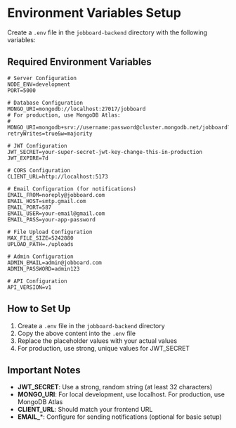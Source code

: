 # Environment Variables Setup

Create a `.env` file in the `jobboard-backend` directory with the following variables:

## Required Environment Variables

```env
# Server Configuration
NODE_ENV=development
PORT=5000

# Database Configuration
MONGO_URI=mongodb://localhost:27017/jobboard
# For production, use MongoDB Atlas:
# MONGO_URI=mongodb+srv://username:password@cluster.mongodb.net/jobboard?retryWrites=true&w=majority

# JWT Configuration
JWT_SECRET=your-super-secret-jwt-key-change-this-in-production
JWT_EXPIRE=7d

# CORS Configuration
CLIENT_URL=http://localhost:5173

# Email Configuration (for notifications)
EMAIL_FROM=noreply@jobboard.com
EMAIL_HOST=smtp.gmail.com
EMAIL_PORT=587
EMAIL_USER=your-email@gmail.com
EMAIL_PASS=your-app-password

# File Upload Configuration
MAX_FILE_SIZE=5242880
UPLOAD_PATH=./uploads

# Admin Configuration
ADMIN_EMAIL=admin@jobboard.com
ADMIN_PASSWORD=admin123

# API Configuration
API_VERSION=v1
```

## How to Set Up

1. Create a `.env` file in the `jobboard-backend` directory
2. Copy the above content into the `.env` file
3. Replace the placeholder values with your actual values
4. For production, use strong, unique values for JWT_SECRET

## Important Notes

- **JWT_SECRET**: Use a strong, random string (at least 32 characters)
- **MONGO_URI**: For local development, use localhost. For production, use MongoDB Atlas
- **CLIENT_URL**: Should match your frontend URL
- **EMAIL_***: Configure for sending notifications (optional for basic setup)
